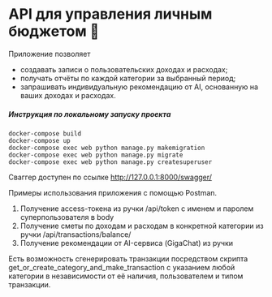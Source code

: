 # API для управления личным бюджетом 💸

Приложение позволяет 
* создавать записи о пользовательских доходах и расходах;
* получать отчёты по каждой категории за выбранный период;
* запрашивать индивидуальную рекомендацию от AI, основанную на ваших доходах и расходах.

##### Инструкция по локальному запуску проекта
```
docker-compose build
docker-compose up
docker-compose exec web python manage.py makemigration
docker-compose exec web python manage.py migrate
docker-compose exec web python manage.py createsuperuser
```

Сваггер доступен по ссылке http://127.0.0.1:8000/swagger/

Примеры использования приложения с помощью Postman.
1) Получение access-токена из ручки /api/token с именем и паролем суперпользователя в body
2) Получение сметы по доходам и расходам в конкретной категории из ручки /api/transactions/balance/
3) Получение рекомендации от AI-сервиса (GigaChat) из ручки 
 
Есть возможность сгенерировать транзакции посредством скрипта get_or_create_category_and_make_transaction с указанием любой категории в независимости от её наличия, пользователем и типом транзакции.








